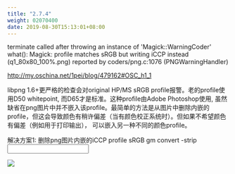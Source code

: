 ```yaml
---
title: "2.7.4"
weight: 02070400
date: 2019-08-30T15:13:01+08:00
---
```

terminate called after throwing an instance of 'Magick::WarningCoder'
  what():  Magick: profile matches sRGB but writing iCCP instead (q1_80x80_100%.png) reported by coders/png.c:1076 (PNGWarningHandler)

<http://my.oschina.net/1pei/blog/479162#OSC_h1_1>

libpng 1.6+更严格的检查会对original HP/MS sRGB profile报警。老的profile使用D50 whitepoint, 而D65才是标准。这种profile由Adobe Photoshop使用, 虽然缺省在png图片中并不嵌入该profile。最简单的方法是从图片中删除内嵌的profile，但这会导致颜色有稍许偏差（当有颜色校正系统时）。但如果不希望颜色有偏差（例如用于打印输出）， 可以嵌入另一种不同的颜色profile。

解决方案1: 删除png图片内嵌的iCCP profile sRGB
gm convert -strip <input filename> <output filename>

![](images/screenshot_1527428467730.png)
